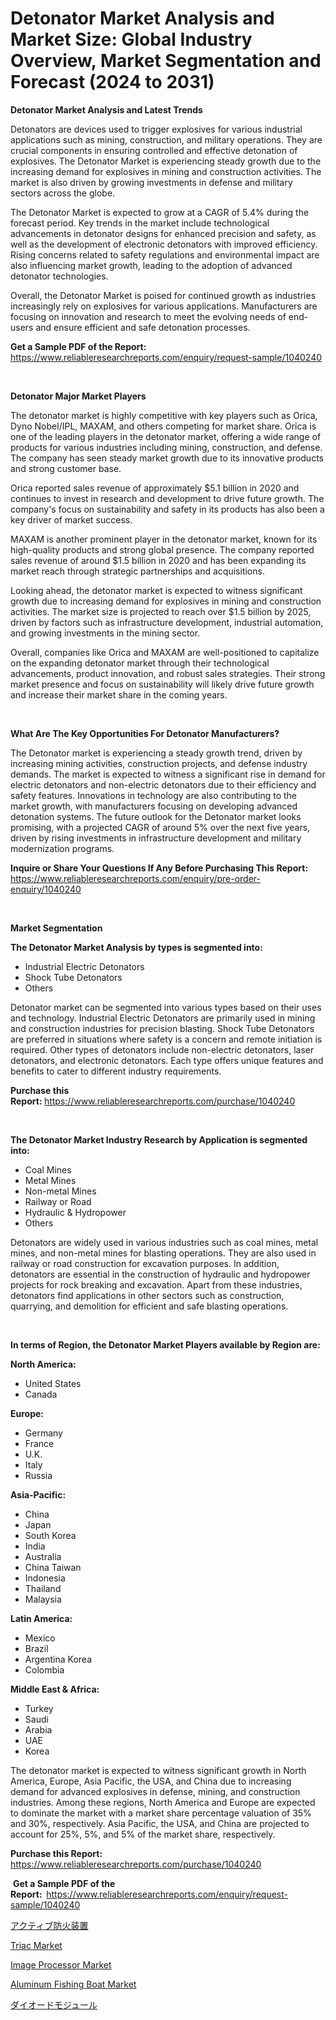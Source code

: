<p><h1>Detonator Market Analysis and Market Size: Global Industry Overview, Market Segmentation and Forecast (2024 to 2031)</h1></p><p><strong>Detonator Market Analysis and Latest Trends</strong></p>
<p><p>Detonators are devices used to trigger explosives for various industrial applications such as mining, construction, and military operations. They are crucial components in ensuring controlled and effective detonation of explosives. The Detonator Market is experiencing steady growth due to the increasing demand for explosives in mining and construction activities. The market is also driven by growing investments in defense and military sectors across the globe.</p><p>The Detonator Market is expected to grow at a CAGR of 5.4% during the forecast period. Key trends in the market include technological advancements in detonator designs for enhanced precision and safety, as well as the development of electronic detonators with improved efficiency. Rising concerns related to safety regulations and environmental impact are also influencing market growth, leading to the adoption of advanced detonator technologies.</p><p>Overall, the Detonator Market is poised for continued growth as industries increasingly rely on explosives for various applications. Manufacturers are focusing on innovation and research to meet the evolving needs of end-users and ensure efficient and safe detonation processes.</p></p>
<p><strong>Get a Sample PDF of the Report:&nbsp;</strong> <a href="https://www.reliableresearchreports.com/enquiry/request-sample/1040240">https://www.reliableresearchreports.com/enquiry/request-sample/1040240</a></p>
<p>&nbsp;</p>
<p><strong>Detonator Major Market Players</strong></p>
<p><p>The detonator market is highly competitive with key players such as Orica, Dyno Nobel/IPL, MAXAM, and others competing for market share. Orica is one of the leading players in the detonator market, offering a wide range of products for various industries including mining, construction, and defense. The company has seen steady market growth due to its innovative products and strong customer base.</p><p>Orica reported sales revenue of approximately $5.1 billion in 2020 and continues to invest in research and development to drive future growth. The company's focus on sustainability and safety in its products has also been a key driver of market success.</p><p>MAXAM is another prominent player in the detonator market, known for its high-quality products and strong global presence. The company reported sales revenue of around $1.5 billion in 2020 and has been expanding its market reach through strategic partnerships and acquisitions.</p><p>Looking ahead, the detonator market is expected to witness significant growth due to increasing demand for explosives in mining and construction activities. The market size is projected to reach over $1.5 billion by 2025, driven by factors such as infrastructure development, industrial automation, and growing investments in the mining sector.</p><p>Overall, companies like Orica and MAXAM are well-positioned to capitalize on the expanding detonator market through their technological advancements, product innovation, and robust sales strategies. Their strong market presence and focus on sustainability will likely drive future growth and increase their market share in the coming years.</p></p>
<p>&nbsp;</p>
<p><strong>What Are The Key Opportunities For Detonator Manufacturers?</strong></p>
<p><p>The Detonator market is experiencing a steady growth trend, driven by increasing mining activities, construction projects, and defense industry demands. The market is expected to witness a significant rise in demand for electric detonators and non-electric detonators due to their efficiency and safety features. Innovations in technology are also contributing to the market growth, with manufacturers focusing on developing advanced detonation systems. The future outlook for the Detonator market looks promising, with a projected CAGR of around 5% over the next five years, driven by rising investments in infrastructure development and military modernization programs.</p></p>
<p><strong>Inquire or Share Your Questions If Any Before Purchasing This Report:</strong> <a href="https://www.reliableresearchreports.com/enquiry/pre-order-enquiry/1040240">https://www.reliableresearchreports.com/enquiry/pre-order-enquiry/1040240</a></p>
<p>&nbsp;</p>
<p><strong>Market Segmentation</strong></p>
<p><strong>The Detonator Market Analysis by types is segmented into:</strong></p>
<p><ul><li>Industrial Electric Detonators</li><li>Shock Tube Detonators</li><li>Others</li></ul></p>
<p><p>Detonator market can be segmented into various types based on their uses and technology. Industrial Electric Detonators are primarily used in mining and construction industries for precision blasting. Shock Tube Detonators are preferred in situations where safety is a concern and remote initiation is required. Other types of detonators include non-electric detonators, laser detonators, and electronic detonators. Each type offers unique features and benefits to cater to different industry requirements.</p></p>
<p><strong>Purchase this Report:&nbsp;</strong><a href="https://www.reliableresearchreports.com/purchase/1040240">https://www.reliableresearchreports.com/purchase/1040240</a></p>
<p>&nbsp;</p>
<p><strong>The Detonator Market Industry Research by Application is segmented into:</strong></p>
<p><ul><li>Coal Mines</li><li>Metal Mines</li><li>Non-metal Mines</li><li>Railway or Road</li><li>Hydraulic & Hydropower</li><li>Others</li></ul></p>
<p><p>Detonators are widely used in various industries such as coal mines, metal mines, and non-metal mines for blasting operations. They are also used in railway or road construction for excavation purposes. In addition, detonators are essential in the construction of hydraulic and hydropower projects for rock breaking and excavation. Apart from these industries, detonators find applications in other sectors such as construction, quarrying, and demolition for efficient and safe blasting operations.</p></p>
<p>&nbsp;</p>
<p><strong>In terms of Region, the Detonator Market Players available by Region are:</strong></p>
<p>
    <p> <strong> North America: </strong>
        <ul>
            <li>United States</li>
            <li>Canada</li>
        </ul>
        </p> 
    <p> <strong> Europe: </strong>
        <ul>
            <li>Germany</li>
            <li>France</li>
            <li>U.K.</li>
            <li>Italy</li>
            <li>Russia</li>
        </ul>
        </p> 
    <p> <strong> Asia-Pacific: </strong>
        <ul>
            <li>China</li>
            <li>Japan</li>
            <li>South Korea</li>
            <li>India</li>
            <li>Australia</li>
            <li>China Taiwan</li>
            <li>Indonesia</li>
            <li>Thailand</li>
            <li>Malaysia</li>
        </ul>
        </p> 
    <p> <strong> Latin America: </strong>
        <ul>
            <li>Mexico</li>
            <li>Brazil</li>
            <li>Argentina Korea</li>
            <li>Colombia</li>
        </ul>
        </p> 
    <p> <strong> Middle East & Africa: </strong>
        <ul>
            <li>Turkey</li>
            <li>Saudi</li>
            <li>Arabia</li>
            <li>UAE</li>
            <li>Korea</li>
        </ul>
    </p>
    </p>
<p><p>The detonator market is expected to witness significant growth in North America, Europe, Asia Pacific, the USA, and China due to increasing demand for advanced explosives in defense, mining, and construction industries. Among these regions, North America and Europe are expected to dominate the market with a market share percentage valuation of 35% and 30%, respectively. Asia Pacific, the USA, and China are projected to account for 25%, 5%, and 5% of the market share, respectively.</p></p>
<p><strong>Purchase this Report: </strong><a href="https://www.reliableresearchreports.com/purchase/1040240">https://www.reliableresearchreports.com/purchase/1040240</a></p>
<p>&nbsp;<strong>Get a Sample PDF of the Report:&nbsp;&nbsp;</strong><a href="https://www.reliableresearchreports.com/enquiry/request-sample/1040240">https://www.reliableresearchreports.com/enquiry/request-sample/1040240</a></p>
<p><strong></strong></p>
<p><p><a href="https://github.com/qwpelcjko9242629/Market-Research-Report-List-1/blob/main/309152312430.md">アクティブ防火装置</a></p><p><a href="https://github.com/eeaveuhhh/Market-Research-Report-List-2/blob/main/triac-market.md">Triac Market</a></p><p><a href="https://github.com/brentleyjimmiealvaradoz4l1rea/Market-Research-Report-List-1/blob/main/image-processor-market.md">Image Processor Market</a></p><p><a href="https://issuu.com/reportprime-2/docs/aluminum-fishing-boat-market-size-2030.pptx">Aluminum Fishing Boat Market</a></p><p><a href="https://github.com/gfggqjbfys368009/Market-Research-Report-List-1/blob/main/369218712431.md">ダイオードモジュール</a></p></p>